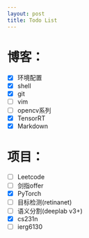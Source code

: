 ```yaml
---
layout: post
title: Todo List
---
```

# 博客：
- [x] 环境配置
- [x] shell
- [x] git
- [ ] vim
- [ ] opencv系列
- [x] TensorRT
- [x] Markdown

# 项目：
- [ ] Leetcode
- [ ] 剑指offer
- [x] PyTorch
- [ ] 目标检测(retinanet)
- [ ] 语义分割(deeplab v3+)
- [x] cs231n
- [ ] ierg6130